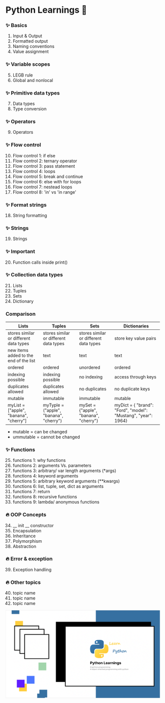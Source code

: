 # Python Learnings 🐍

### ✨ Basics
1. Input & Output
2. Formatted output
3. Naming conventions
4. Value assignment

### ✨ Variable scopes
5. LEGB rule
6. Global and nonlocal

### ✨ Primitive data types
7. Data types
8. Type conversion

### ✨ Operators
9. Operators

### ✨ Flow control
10. Flow control 1: if else
11. Flow control 2: ternary operator
12. Flow control 3: pass statement
13. Flow control 4: loops
14. Flow control 5: break and continue 
15. Flow control 6: else with for loops
16. Flow control 7: nestead loops
17. Flow control 8: 'in' vs 'in range'

### ✨ Format strings
18. String formatting

### ✨ Strings
19. Strings

### ✨ Important
20. Function calls inside print()

### ✨ Collection data types
21. Lists
22. Tuples
23. Sets
24. Dictionary

### Comparison

Lists  | Tuples | Sets | Dictionaries
------------- | ------------- | ------------- | -------------
stores similar or different data types | stores similar or different data types | stores similar or different data types | store key value pairs
new items added to the end of the list | text | text | text
ordered | ordered | unordered | ordered
indexing possible | indexing possible | no indexing | access through keys
duplicates allowed | duplicates allowed | no duplicates | no duplicate keys
mutable | immutable | immutable | mutable
myList = ["apple", "banana", "cherry"] | myTyple = ("apple", "banana", "cherry") | mySet = {"apple", "banana", "cherry"} | myDict = { "brand": "Ford", "model": "Mustang", "year": 1964}

- mutable = can be changed
- ummutable = cannot be changed

### ✨ Functions
25. functions 1: why functions
26. functions 2: arguments Vs. parameters
27. functions 3: arbitrary/ var length arguments (*args)
28. functions 4: keyword arguments
29. functions 5: arbitrary keyword arguments (**kwargs)
30. functions 6: list, tuple, set, dict as arguments
31. functions 7: return
32. functions 8: recursive functions
33. functions 9: lambda/ anonymous functions

### 🔥 OOP Concepts
34. __ init __ constructor
35. Encapsulation
36. Inheritance
37. Polymorphism
38. Abstraction

### 🔥 Error & exception
39. Exception handling

### 🔥 Other topics
40. topic name
41. topic name
42. topic name

![banner image](banner.png)